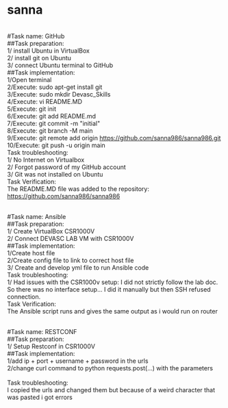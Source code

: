 # sanna

<br/>#Task name: GitHub
<br/>##Task preparation: <br/>
1/ install Ubuntu in VirtualBox<br/>
2/ install git on Ubuntu<br/>
3/ connect Ubuntu terminal to GitHub<br/>
##Task implementation:<br/>
1/Open terminal<br/>
2/Execute: sudo apt-get install git<br/>
3/Execute: sudo mkdir Devasc_Skills<br/>
4/Execute: vi README.MD<br/>
5/Execute: git init<br/>
6/Execute: git add README.md <br/>
7/Execute: git commit -m "initial"<br/>
8/Execute: git branch -M main<br/>
9/Execute: git remote add origin https://github.com/sanna986/sanna986.git<br/>
10/Execute: git push -u origin main<br/>
Task troubleshooting:<br/>
1/ No Internet on Virtualbox<br/>
2/ Forgot password of my GitHub account<br/>
3/ Git was not installed on Ubuntu<br/>
Task Verification:<br/>
The README.MD file was added to the repository: https://github.com/sanna986/sanna986<br/>



<br/>#Task name: Ansible
<br/>##Task preparation: <br/>
1/ Create VirtualBox CSR1000V<br/>
2/ Connect DEVASC LAB VM with CSR1000V<br/>
##Task implementation:<br/>
1/Create host file <br/>
2/Create config file to link to correct host file<br/>
3/ Create and develop yml file to run Ansible code<br/>
Task troubleshooting:<br/>
1/ Had issues with the CSR1000v setup: I did not strictly follow the lab doc.<br/>
So there was no interface setup... I did it manually but then SSH refused connection.<br/>
Task Verification:<br/>
The Ansible script runs and gives the same output as i would run on router<br/>


<br/>#Task name: RESTCONF
<br/>##Task preparation: <br/>
1/ Setup Restconf in CSR1000V<br/>
##Task implementation:<br/>
1/add ip + port + username + password in the urls <br/>
2/change curl command to python requests.post(...) with the parameters<br/>
<br/>
Task troubleshooting:<br/>
I copied the urls and changed them but because of a weird character that was pasted i got errors<br/>
